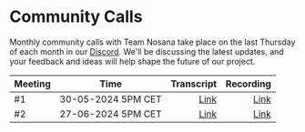 # Community Calls
Monthly community calls with Team Nosana take place on the last Thursday of each month in our [Discord](https://discord.gg/nosana-ai). We'll be discussing the latest updates, and your feedback and ideas will help shape the future of our project.


| Meeting   |      Time      |  Transcript | Recording
|-----|:-------------:|------:|------:|
| #1 |  30-05-2024 5PM CET | [Link](https://nosana.io/community-calls/05_30_2024-transcript.pdf) | [Link](https://nosana.mypinata.cloud/ipfs/QmWTk5Gi4RHerD3kdnqcGV9j2nnU8x2RvHxKAjUNbt75my)
| #2 |  27-06-2024 5PM CET | [Link](https://nosana.mypinata.cloud/ipfs/QmXAEW3ZoSePocdCASsAAdyxVMeDYLnL8qDGqbXfNcCAX5) | [Link](https://nosana.mypinata.cloud/ipfs/QmetCpQT5kw96snnZvCzhPS53duGuKujurMKE3v5dP3dbQ)